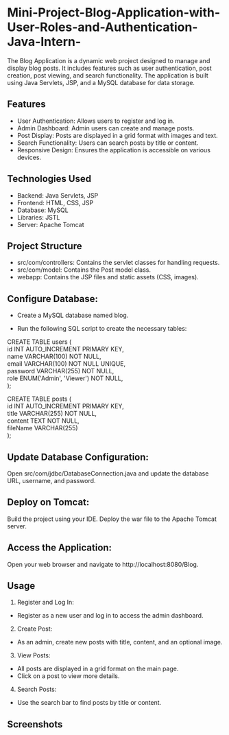 # Mini-Project-Blog-Application-with-User-Roles-and-Authentication-Java-Intern-

The Blog Application is a dynamic web project designed to manage and display blog posts. It includes features such as user authentication, post creation, post viewing, and search functionality. The application is built using Java Servlets, JSP, and a MySQL database for data storage.

## Features
- User Authentication: Allows users to register and log in.
- Admin Dashboard: Admin users can create and manage posts.
- Post Display: Posts are displayed in a grid format with images and text.
- Search Functionality: Users can search posts by title or content.
- Responsive Design: Ensures the application is accessible on various devices.
## Technologies Used
- Backend: Java Servlets, JSP
- Frontend: HTML, CSS, JSP
- Database: MySQL
- Libraries: JSTL
- Server: Apache Tomcat
## Project Structure
- src/com/controllers: Contains the servlet classes for handling requests.
- src/com/model: Contains the Post model class.
- webapp: Contains the JSP files and static assets (CSS, images).

## Configure Database:

- Create a MySQL database named blog.

- Run the following SQL script to create the necessary tables:

CREATE TABLE users ( </br>
    id INT AUTO_INCREMENT PRIMARY KEY, </br>
    name VARCHAR(100) NOT NULL, </br>
    email VARCHAR(100) NOT NULL UNIQUE, </br>
    password VARCHAR(255) NOT NULL, </br>
    role ENUM('Admin', 'Viewer') NOT NULL, </br>
);


CREATE TABLE posts ( </br>
    id INT AUTO_INCREMENT PRIMARY KEY, </br>
    title VARCHAR(255) NOT NULL, </br>
    content TEXT NOT NULL, </br>
    fileName VARCHAR(255)</br>
);

## Update Database Configuration:

Open src/com/jdbc/DatabaseConnection.java and update the database URL, username, and password.
## Deploy on Tomcat:

Build the project using your IDE.
Deploy the war file to the Apache Tomcat server.
## Access the Application:

Open your web browser and navigate to http://localhost:8080/Blog.
## Usage
1. Register and Log In:

- Register as a new user and log in to access the admin dashboard.
2. Create Post:

- As an admin, create new posts with title, content, and an optional image.
3. View Posts:

- All posts are displayed in a grid format on the main page.
- Click on a post to view more details.
4. Search Posts:

- Use the search bar to find posts by title or content.
## Screenshots
